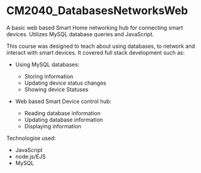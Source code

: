 # CM2040_DatabasesNetworksWeb
A basic web based Smart Home networking hub for connecting smart devices. Utilizes MySQL database queries and JavaScript.

This course was designed to teach about using databases, to network and interact with smart devices. It covered full stack development such as:

* Using MySQL databases:
  * Storing information 
  * Updating device status changes
  * Showing device Statuses

* Web based Smart Device control hub:
  * Reading database information
  * Updating database information
  * Displaying information

Technologise used:
* JavaScript
* node.js/EJS
* MySQL
